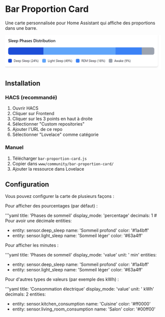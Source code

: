 # Bar Proportion Card

Une carte personnalisée pour Home Assistant qui affiche des proportions dans une barre.

![Example](/main/image.png)

## Installation

### HACS (recommandé)
1. Ouvrir HACS
2. Cliquer sur Frontend
3. Cliquer sur les 3 points en haut à droite
4. Sélectionner "Custom repositories"
5. Ajouter l'URL de ce repo
6. Sélectionner "Lovelace" comme catégorie

### Manuel
1. Télécharger `bar-proportion-card.js`
2. Copier dans `www/community/bar-proportion-card/`
3. Ajouter la ressource dans Lovelace

## Configuration
Vous pouvez configurer la carte de plusieurs façons :

Pour afficher des pourcentages (par défaut) :

'''yaml
title: 'Phases de sommeil'
display_mode: 'percentage'
decimals: 1  # Pour avoir une décimale
entities:
  - entity: sensor.deep_sleep
    name: 'Sommeil profond'
    color: '#1a4bff'
  - entity: sensor.light_sleep
    name: 'Sommeil léger'
    color: '#63a4ff'

Pour afficher les minutes :

'''yaml
title: 'Phases de sommeil'
display_mode: 'value'
unit: ' min'
entities:
  - entity: sensor.deep_sleep
    name: 'Sommeil profond'
    color: '#1a4bff'
  - entity: sensor.light_sleep
    name: 'Sommeil léger'
    color: '#63a4ff'

Pour d'autres types de valeurs (par exemple des kWh) :

'''yaml
title: 'Consommation électrique'
display_mode: 'value'
unit: ' kWh'
decimals: 2
entities:
  - entity: sensor.kitchen_consumption
    name: 'Cuisine'
    color: '#ff0000'
  - entity: sensor.living_room_consumption
    name: 'Salon'
    color: '#00ff00'
